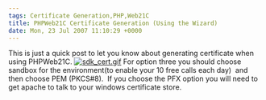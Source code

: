 ```yaml
---
tags: Certificate Generation,PHP,Web21C
title: PHPWeb21C Certificate Generation (Using the Wizard)
date: Mon, 23 Jul 2007 11:10:29 +0000
---
```

This is just a quick post to let you know about generating certificate when using PHPWeb21C. [![sdk_cert.gif](http://simonmcmanus.files.wordpress.com/2007/07/sdk_cert.gif)](http://simonmcmanus.files.wordpress.com/2007/07/sdk_cert.gif "sdk_cert.gif") For option three you should choose sandbox for the environment(to enable your 10 free calls each day)  and then choose PEM (PKCS#8).  If you choose the PFX option you will need to get apache to talk to your windows certificate store.
